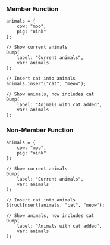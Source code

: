 ### Member Function

```luceescript+trycf
animals = {
	cow: "moo",
	pig: "oink"
};

// Show current animals
Dump(
	label: "Current animals",
	var: animals
);

// Insert cat into animals
animals.insert("cat", "meow");

// Show animals, now includes cat
Dump(
	label: "Animals with cat added",
	var: animals
);
```

### Non-Member Function

```luceescript+trycf
animals = {
	cow: "moo",
	pig: "oink"
};

// Show current animals
Dump(
	label: "Current animals",
	var: animals
);

// Insert cat into animals
StructInsert(animals, "cat", "meow");

// Show animals, now includes cat
Dump(
	label: "Animals with cat added",
	var: animals
);
```